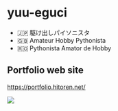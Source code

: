 yuu-eguci
===

- 🇯🇵 駆け出しパイソニスタ
- 🇬🇧 Amateur Hobby Pythonista
- 🇷🇴 Pythonista Amator de Hobby

## Portfolio web site

https://portfolio.hitoren.net/

[![](https://user-images.githubusercontent.com/28250432/87242761-9397d480-c46a-11ea-8ed4-bbe31ee21c28.png)](https://portfolio.hitoren.net/)
